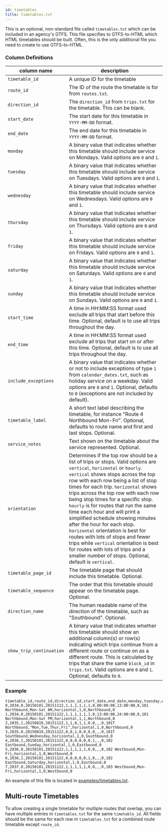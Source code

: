```yaml
---
id: timetables
title: timetables.txt
---
```



This is an optional, non-standard file called `timetables.txt` which can be included in an agency's GTFS. This file specifies to GTFS-to-HTML which HTML timetables should be built. Often, this is the only additional file you need to create to use GTFS-to-HTML.

### Column Definitions

| column name | description |
| ----------- | ----------- |
| `timetable_id` | A unique ID for the timetable |
| `route_id` | The ID of the route the timetable is for from `routes.txt`. |
| `direction_id` | The `direction_id` from `trips.txt` for the timetable. This can be blank. |
| `start_date` | The start date for this timetable in `YYYY-MM-DD` format. |
| `end_date` | The end date for this timetable in `YYYY-MM-DD` format. |
| `monday` | A binary value that indicates whether this timetable should include service on Mondays. Valid options are `0` and `1`. |
| `tuesday` | A binary value that indicates whether this timetable should include service on Tuesdays. Valid options are `0` and `1`. |
| `wednesday` | A binary value that indicates whether this timetable should include service on Wednesdays. Valid options are `0` and `1`. |
| `thursday` | A binary value that indicates whether this timetable should include service on Thursdays. Valid options are `0` and `1`. |
| `friday` | A binary value that indicates whether this timetable should include service on Fridays. Valid options are `0` and `1`. |
| `saturday` | A binary value that indicates whether this timetable should include service on Saturdays. Valid options are `0` and `1`. |
| `sunday` | A binary value that indicates whether this timetable should include service on Sundays. Valid options are `0` and `1`. |
| `start_time` | A time in HH:MM:SS format used exclude all trips that start before this time. Optional, default is to use all trips throughout the day. |
| `end_time` | A time in HH:MM:SS format used exclude all trips that start on or after this time. Optional, default is to use all trips throughout the day.  |
| `include_exceptions` | A binary value that indicates whether or not to include exceptions of type `1` from `calendar_dates.txt`, such as holiday service on a weekday. Valid options are `0` and `1`. Optional, defaults to `0` (exceptions are not included by default). |
| `timetable_label` | A short text label describing the timetable, for instance "Route 4 Northbound Mon-Fri". Optional, defaults to route name and first and last stops. Optional. |
| `service_notes` | Text shown on the timetable about the service represented. Optional. |
| `orientation` | Determines if the top row should be a list of trips or stops. Valid options are `vertical`, `horizontal` or `hourly`. `vertical` shows stops across the top row with each row being a list of stop times for each trip. `horizontal` shows trips across the top row with each row being stop times for a specific stop. `hourly` is for routes that run the same time each hour and will print a simplified schedule showing minutes after the hour for each stop. `horizontal` orientation is best for routes with lots of stops and fewer trips while `vertical` orientation is best for routes with lots of trips and a smaller number of stops. Optional, default is `vertical`. |
| `timetable_page_id` | The timetable page that should include this timetable. Optional. |
| `timetable_sequence` | The order that this timetable should appear on the timetable page. Optional. |
| `direction_name` | The human readable name of the direction of the timetable, such as "Southbound". Optional. |
| `show_trip_continuation` | A binary value that indicates whether this timetable should show an additional column(s) or row(s) indicating which trips continue from a different route or continue on as a different route. This is calculated by trips that share the same `block_id` in `trips.txt`. Valid options are `0` and `1`.  Optional, defaults to `0`. |

### Example

```csv
timetable_id,route_id,direction_id,start_date,end_date,monday,tuesday,wednesday,thursday,friday,saturday,sunday,start_time,end_time,include_exceptions,timetable_label,service_notes,orientation,timetable_page_id,timetable_sequence,direction_name,show_trip_continuation
0,2034,0,20150101,20151122,1,1,1,1,1,1,0,00:00:00,13:00:00,0,101 Northbound,Mon-Sat AM,horizontal,1,0,Northbound,0
1,2034,0,20150101,20151122,1,1,1,1,1,1,0,13:00:00,24:00:00,0,101 Northbound,Mon-Sat PM,horizontal,1,1,Northbound,0
2,2035,1,20150819,20151122,1,1,0,1,1,0,0,,,0,101T Northbound,"Mon,Tue,Thur,Fri",horizontal,1,0,Northbound,0
3,2035,0,20150819,20151122,0,0,1,0,0,0,0,,,0,101T Southbound,Wednesday,horizontal,1,0,Southbound,0
4,2036,1,20150101,20151122,0,0,0,0,0,0,1,,,0,102 Eastbound,Sunday,horizontal,1,0,Eastbound,0
5,2036,0,20150101,20151122,1,1,1,1,1,0,0,,,0,102 Westbound,Mon-Fri,horizontal,1,0,Westbound,0
6,2036,1,20150101,20151122,0,0,0,0,0,1,0,,,0,102 Eastbound,Saturday,horizontal,1,0,Eastbound,0
7,2037,0,20150101,20151122,1,1,1,1,1,0,0,,,0,103 Westbound,Mon-Fri,horizontal,1,0,Westbound,0
```

An example of this file is located in [examples/timetables.txt](https://github.com/BlinkTagInc/gtfs-to-html/blob/master/examples/timetables.txt). 


## Multi-route Timetables

To allow creating a single timetable for multiple routes that overlap, you can have multiple entries in `timetables.txt` for the same `timetable_id`. All fields should be the same for each row in `timetables.txt` for a combined route timetable except `route_id`.

